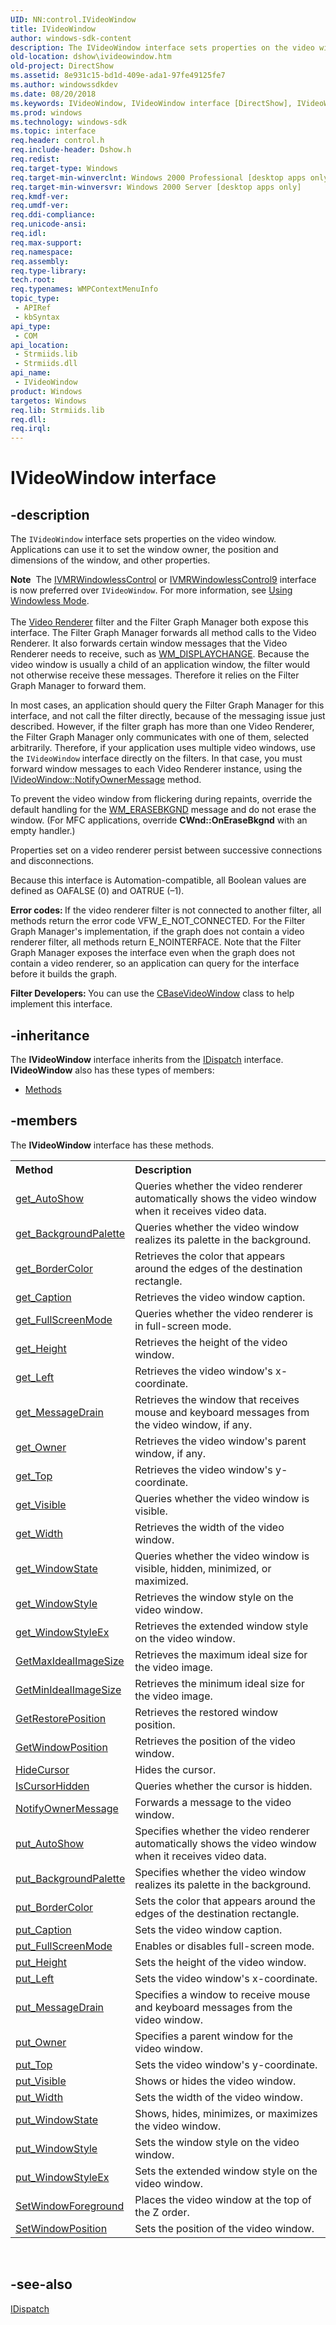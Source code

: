 ```yaml
---
UID: NN:control.IVideoWindow
title: IVideoWindow
author: windows-sdk-content
description: The IVideoWindow interface sets properties on the video window.
old-location: dshow\ivideowindow.htm
old-project: DirectShow
ms.assetid: 8e931c15-bd1d-409e-ada1-97fe49125fe7
ms.author: windowssdkdev
ms.date: 08/20/2018
ms.keywords: IVideoWindow, IVideoWindow interface [DirectShow], IVideoWindow interface [DirectShow],described, IVideoWindowInterface, control/IVideoWindow, dshow.ivideowindow
ms.prod: windows
ms.technology: windows-sdk
ms.topic: interface
req.header: control.h
req.include-header: Dshow.h
req.redist: 
req.target-type: Windows
req.target-min-winverclnt: Windows 2000 Professional [desktop apps only]
req.target-min-winversvr: Windows 2000 Server [desktop apps only]
req.kmdf-ver: 
req.umdf-ver: 
req.ddi-compliance: 
req.unicode-ansi: 
req.idl: 
req.max-support: 
req.namespace: 
req.assembly: 
req.type-library: 
tech.root: 
req.typenames: WMPContextMenuInfo
topic_type:
 - APIRef
 - kbSyntax
api_type:
 - COM
api_location:
 - Strmiids.lib
 - Strmiids.dll
api_name:
 - IVideoWindow
product: Windows
targetos: Windows
req.lib: Strmiids.lib
req.dll: 
req.irql: 
---
```


# IVideoWindow interface


## -description



The <code>IVideoWindow</code> interface sets properties on the video window. Applications can use it to set the window owner, the position and dimensions of the window, and other properties.

<div class="alert"><b>Note</b>  The <a href="https://msdn.microsoft.com/c21c5611-f376-4899-9914-c14a18af3810">IVMRWindowlessControl</a> or <a href="https://msdn.microsoft.com/9db99c31-65b5-4ff1-9c0d-22140a3687e8">IVMRWindowlessControl9</a> interface is now preferred over <code>IVideoWindow</code>. For more information, see <a href="https://msdn.microsoft.com/f53cecaa-dee7-4b02-a4ac-ffbd917f73aa">Using Windowless Mode</a>.</div>
<div> </div>
The <a href="https://msdn.microsoft.com/7719ed9d-e3b9-4c84-b587-4e120b5cabf8">Video Renderer</a> filter and the Filter Graph Manager both expose this interface. The Filter Graph Manager forwards all method calls to the Video Renderer. It also forwards certain window messages that the Video Renderer needs to receive, such as <a href="https://msdn.microsoft.com/5a6111fd-648e-41a9-aaf8-e5d93f5d54cd">WM_DISPLAYCHANGE</a>. Because the video window is usually a child of an application window, the filter would not otherwise receive these messages. Therefore it relies on the Filter Graph Manager to forward them.

In most cases, an application should query the Filter Graph Manager for this interface, and not call the filter directly, because of the messaging issue just described. However, if the filter graph has more than one Video Renderer, the Filter Graph Manager only communicates with one of them, selected arbitrarily. Therefore, if your application uses multiple video windows, use the <code>IVideoWindow</code> interface directly on the filters. In that case, you must forward window messages to each Video Renderer instance, using the <a href="https://msdn.microsoft.com/37d28f32-5da5-4082-ac57-5b274e95ca68">IVideoWindow::NotifyOwnerMessage</a> method.

To prevent the video window from flickering during repaints, override the default handling for the <a href="winui._win32_WM_ERASEBKGND">WM_ERASEBKGND</a> message and do not erase the window. (For MFC applications, override <b>CWnd::OnEraseBkgnd</b> with an empty handler.)

Properties set on a video renderer persist between successive connections and disconnections.

Because this interface is Automation-compatible, all Boolean values are defined as OAFALSE (0) and OATRUE (–1).

<b>Error codes: </b>If the video renderer filter is not connected to another filter, all methods return the error code VFW_E_NOT_CONNECTED. For the Filter Graph Manager's implementation, if the graph does not contain a video renderer filter, all methods return E_NOINTERFACE. Note that the Filter Graph Manager exposes the interface even when the graph does not contain a video renderer, so an application can query for the interface before it builds the graph.

<b>Filter Developers: </b>You can use the <a href="https://msdn.microsoft.com/b6acec98-cff7-46ee-abd7-77f0b7ac3b9d">CBaseVideoWindow</a> class to help implement this interface.




## -inheritance

The <b xmlns:loc="http://microsoft.com/wdcml/l10n">IVideoWindow</b> interface inherits from the <a href="ebbff4bc-36b2-4861-9efa-ffa45e013eb5">IDispatch</a> interface. <b>IVideoWindow</b> also has these types of members:
<ul>
<li><a href="https://docs.microsoft.com/">Methods</a></li>
</ul>

## -members

The <b>IVideoWindow</b> interface has these methods.
<table class="members" id="memberListMethods">
<tr>
<th align="left" width="37%">Method</th>
<th align="left" width="63%">Description</th>
</tr>
<tr data="declared;">
<td align="left" width="37%">
<a href="https://msdn.microsoft.com/6f42e37d-af67-4f9e-8a02-d1f4154df391">get_AutoShow</a>
</td>
<td align="left" width="63%">
Queries whether the video renderer automatically shows the video window when it receives video data.

</td>
</tr>
<tr data="declared;">
<td align="left" width="37%">
<a href="https://msdn.microsoft.com/cdd11f60-e042-4aad-a867-d1e12a88ebfe">get_BackgroundPalette</a>
</td>
<td align="left" width="63%">
Queries whether the video window realizes its palette in the background.

</td>
</tr>
<tr data="declared;">
<td align="left" width="37%">
<a href="https://msdn.microsoft.com/2f2df219-6b82-41fa-b0a9-251cc54fe019">get_BorderColor</a>
</td>
<td align="left" width="63%">
Retrieves the color that appears around the edges of the destination rectangle.

</td>
</tr>
<tr data="declared;">
<td align="left" width="37%">
<a href="https://msdn.microsoft.com/fbb42e55-1be1-4931-869b-9e8d4af5e6df">get_Caption</a>
</td>
<td align="left" width="63%">
Retrieves the video window caption.

</td>
</tr>
<tr data="declared;">
<td align="left" width="37%">
<a href="https://msdn.microsoft.com/742587c7-545a-4c5f-bff1-511ed6d0b1d5">get_FullScreenMode</a>
</td>
<td align="left" width="63%">
Queries whether the video renderer is in full-screen mode.

</td>
</tr>
<tr data="declared;">
<td align="left" width="37%">
<a href="https://msdn.microsoft.com/c1d29cd5-1e82-4406-b007-aa7b581d158e">get_Height</a>
</td>
<td align="left" width="63%">
Retrieves the height of the video window.

</td>
</tr>
<tr data="declared;">
<td align="left" width="37%">
<a href="https://msdn.microsoft.com/6d75c926-588c-4fb2-b537-f27602799b2e">get_Left</a>
</td>
<td align="left" width="63%">
Retrieves the video window's x-coordinate.

</td>
</tr>
<tr data="declared;">
<td align="left" width="37%">
<a href="https://msdn.microsoft.com/9a1a3070-5b68-4dd2-bc10-97a8331cc262">get_MessageDrain</a>
</td>
<td align="left" width="63%">
Retrieves the window that receives mouse and keyboard messages from the video window, if any.

</td>
</tr>
<tr data="declared;">
<td align="left" width="37%">
<a href="https://msdn.microsoft.com/9bb21c2a-25c6-43fa-a1b0-9f09944f1326">get_Owner</a>
</td>
<td align="left" width="63%">
Retrieves the video window's parent window, if any.

</td>
</tr>
<tr data="declared;">
<td align="left" width="37%">
<a href="https://msdn.microsoft.com/00baab45-d740-4f74-bd53-eb2ff21c5dcc">get_Top</a>
</td>
<td align="left" width="63%">
Retrieves the video window's y-coordinate.

</td>
</tr>
<tr data="declared;">
<td align="left" width="37%">
<a href="https://msdn.microsoft.com/b533398e-80f6-4f33-982b-93b8e0d705e9">get_Visible</a>
</td>
<td align="left" width="63%">
Queries whether the video window is visible.

</td>
</tr>
<tr data="declared;">
<td align="left" width="37%">
<a href="https://msdn.microsoft.com/179b065a-7269-40fa-8772-b336f27d69de">get_Width</a>
</td>
<td align="left" width="63%">
Retrieves the width of the video window.

</td>
</tr>
<tr data="declared;">
<td align="left" width="37%">
<a href="https://msdn.microsoft.com/ecda497c-634b-4a7e-9f21-85bde307c796">get_WindowState</a>
</td>
<td align="left" width="63%">
Queries whether the video window is visible, hidden, minimized, or maximized.

</td>
</tr>
<tr data="declared;">
<td align="left" width="37%">
<a href="https://msdn.microsoft.com/ae4ae516-743f-4a27-90d5-108ca26aadd4">get_WindowStyle</a>
</td>
<td align="left" width="63%">
Retrieves the window style on the video window.

</td>
</tr>
<tr data="declared;">
<td align="left" width="37%">
<a href="https://msdn.microsoft.com/cdffe918-5802-406e-86b1-d1e9ebb6dbf7">get_WindowStyleEx</a>
</td>
<td align="left" width="63%">
Retrieves the extended window style on the video window.

</td>
</tr>
<tr data="declared;">
<td align="left" width="37%">
<a href="https://msdn.microsoft.com/ee9f6803-c8b8-48e0-9be0-3d61a453014e">GetMaxIdealImageSize</a>
</td>
<td align="left" width="63%">
Retrieves the maximum ideal size for the video image.

</td>
</tr>
<tr data="declared;">
<td align="left" width="37%">
<a href="https://msdn.microsoft.com/b2d1d267-008d-402a-864a-e801e7581fbd">GetMinIdealImageSize</a>
</td>
<td align="left" width="63%">
Retrieves the minimum ideal size for the video image.

</td>
</tr>
<tr data="declared;">
<td align="left" width="37%">
<a href="https://msdn.microsoft.com/e2c8880a-e140-4bb1-8f0d-2d665c98728c">GetRestorePosition</a>
</td>
<td align="left" width="63%">
Retrieves the restored window position.

</td>
</tr>
<tr data="declared;">
<td align="left" width="37%">
<a href="https://msdn.microsoft.com/df55c10d-aec1-42f3-8bfb-207ae8804e72">GetWindowPosition</a>
</td>
<td align="left" width="63%">
Retrieves the position of the video window.

</td>
</tr>
<tr data="declared;">
<td align="left" width="37%">
<a href="https://msdn.microsoft.com/c45da114-6711-427b-8533-4ed339a42ff4">HideCursor</a>
</td>
<td align="left" width="63%">
Hides the cursor.

</td>
</tr>
<tr data="declared;">
<td align="left" width="37%">
<a href="https://msdn.microsoft.com/240040d8-433e-4398-a20a-66cc5a27bdae">IsCursorHidden</a>
</td>
<td align="left" width="63%">
Queries whether the cursor is hidden.

</td>
</tr>
<tr data="declared;">
<td align="left" width="37%">
<a href="https://msdn.microsoft.com/37d28f32-5da5-4082-ac57-5b274e95ca68">NotifyOwnerMessage</a>
</td>
<td align="left" width="63%">
Forwards a message to the video window.

</td>
</tr>
<tr data="declared;">
<td align="left" width="37%">
<a href="https://msdn.microsoft.com/7481a7e8-4b57-43cc-8304-b70616bbd532">put_AutoShow</a>
</td>
<td align="left" width="63%">
Specifies whether the video renderer automatically shows the video window when it receives video data.

</td>
</tr>
<tr data="declared;">
<td align="left" width="37%">
<a href="https://msdn.microsoft.com/0b1d34b6-0043-4929-a496-cf84b5d47b55">put_BackgroundPalette</a>
</td>
<td align="left" width="63%">
Specifies whether the video window realizes its palette in the background.

</td>
</tr>
<tr data="declared;">
<td align="left" width="37%">
<a href="https://msdn.microsoft.com/c0e249f4-4a17-4c5d-8f16-bb1aceef2064">put_BorderColor</a>
</td>
<td align="left" width="63%">
Sets the color that appears around the edges of the destination rectangle.

</td>
</tr>
<tr data="declared;">
<td align="left" width="37%">
<a href="https://msdn.microsoft.com/d16dca01-95ba-4573-b9c4-ab996dcf21e4">put_Caption</a>
</td>
<td align="left" width="63%">
Sets the video window caption.

</td>
</tr>
<tr data="declared;">
<td align="left" width="37%">
<a href="https://msdn.microsoft.com/efa1c6ed-bea5-4c25-89c2-1b6fcdad3834">put_FullScreenMode</a>
</td>
<td align="left" width="63%">
Enables or disables full-screen mode.

</td>
</tr>
<tr data="declared;">
<td align="left" width="37%">
<a href="https://msdn.microsoft.com/39ba411f-675f-4dad-be4f-6beffbd3b53c">put_Height</a>
</td>
<td align="left" width="63%">
Sets the height of the video window.

</td>
</tr>
<tr data="declared;">
<td align="left" width="37%">
<a href="https://msdn.microsoft.com/a614ee46-49cf-40e4-a1f7-b3b3b7065175">put_Left</a>
</td>
<td align="left" width="63%">
Sets the video window's x-coordinate.

</td>
</tr>
<tr data="declared;">
<td align="left" width="37%">
<a href="https://msdn.microsoft.com/aaf8624c-b3ea-4034-845a-6cd74c725c44">put_MessageDrain</a>
</td>
<td align="left" width="63%">
Specifies a window to receive mouse and keyboard messages from the video window.

</td>
</tr>
<tr data="declared;">
<td align="left" width="37%">
<a href="https://msdn.microsoft.com/658ad234-cb5a-428b-ae19-0cd52db6718b">put_Owner</a>
</td>
<td align="left" width="63%">
Specifies a parent window for the video window.

</td>
</tr>
<tr data="declared;">
<td align="left" width="37%">
<a href="https://msdn.microsoft.com/1a5df1f1-3867-4956-8e1b-090aa8d8ff3a">put_Top</a>
</td>
<td align="left" width="63%">
Sets the video window's y-coordinate.

</td>
</tr>
<tr data="declared;">
<td align="left" width="37%">
<a href="https://msdn.microsoft.com/ae789f07-4d50-488c-b57e-2b003a8cde3e">put_Visible</a>
</td>
<td align="left" width="63%">
Shows or hides the video window.

</td>
</tr>
<tr data="declared;">
<td align="left" width="37%">
<a href="https://msdn.microsoft.com/7cb02033-0405-4b8b-91fc-2f33097f2c88">put_Width</a>
</td>
<td align="left" width="63%">
Sets the width of the video window.

</td>
</tr>
<tr data="declared;">
<td align="left" width="37%">
<a href="https://msdn.microsoft.com/75189754-61c4-4196-9cfb-3f8c8e33efbc">put_WindowState</a>
</td>
<td align="left" width="63%">
Shows, hides, minimizes, or maximizes the video window.

</td>
</tr>
<tr data="declared;">
<td align="left" width="37%">
<a href="https://msdn.microsoft.com/cd1422d1-16a3-4aae-aadb-772a06173ba3">put_WindowStyle</a>
</td>
<td align="left" width="63%">
Sets the window style on the video window.

</td>
</tr>
<tr data="declared;">
<td align="left" width="37%">
<a href="https://msdn.microsoft.com/19d56e9d-6f6d-46aa-b46f-a62302b41d2f">put_WindowStyleEx</a>
</td>
<td align="left" width="63%">
Sets the extended window style on the video window.

</td>
</tr>
<tr data="declared;">
<td align="left" width="37%">
<a href="https://msdn.microsoft.com/ff4f3707-1f2e-499b-8108-81616fe4ae9b">SetWindowForeground</a>
</td>
<td align="left" width="63%">
Places the video window at the top of the Z order.

</td>
</tr>
<tr data="declared;">
<td align="left" width="37%">
<a href="https://msdn.microsoft.com/5e667044-1781-4380-b855-d15cf8cd2349">SetWindowPosition</a>
</td>
<td align="left" width="63%">
Sets the position of the video window.

</td>
</tr>
</table> 


## -see-also




<a href="ebbff4bc-36b2-4861-9efa-ffa45e013eb5">IDispatch</a>
 

 

